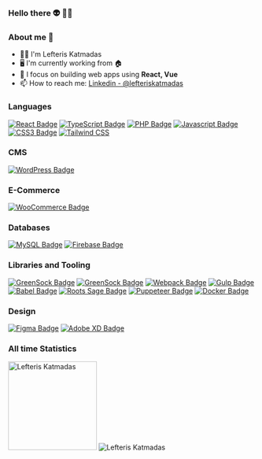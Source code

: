 ### Hello there 👽 🖖🏻

### About me 🐬

- 🖖🏻 I'm Lefteris Katmadas
- 🖥️ I'm currently working from 🏠
- 🌱 I focus on building web apps using **React, Vue**
- 📫 How to reach me: [Linkedin - @lefteriskatmadas](https://www.linkedin.com/in/lefteriskatmadas/)


### Languages

[![React Badge](https://img.shields.io/badge/-React-61DAFB?style=for-the-badge&labelColor=black&logo=react&logoColor=61DAFB)](#) [![TypeScript Badge](https://img.shields.io/badge/-TypeScript-3178C6?style=for-the-badge&labelColor=black&logo=typescript&logoColor=3178C6)](#) [![PHP Badge](https://img.shields.io/badge/-PHP-474A8A?style=for-the-badge&labelColor=black&logo=php&logoColor=474A8A)](#) [![Javascript Badge](https://img.shields.io/badge/-Javascript-F0DB4F?style=for-the-badge&labelColor=black&logo=javascript&logoColor=F0DB4F)](#) [![CSS3 Badge](https://img.shields.io/badge/-CSS3-2865f0?style=for-the-badge&labelColor=black&logo=css3&logoColor=274de4)](#) [![Tailwind CSS](https://img.shields.io/badge/-Tailwind_CSS-06B6D4?style=for-the-badge&labelColor=black&logo=Tailwind%20CSS&logoColor=ffffff)](#)

### CMS

[![WordPress Badge](https://img.shields.io/badge/-WordPress-21759b?style=for-the-badge&labelColor=black&logo=wordpress&logoColor=21759b)](#)

### E-Commerce

[![WooCommerce Badge](https://img.shields.io/badge/-WoOCommerce-96588a?style=for-the-badge&labelColor=black&logo=woocommerce&logoColor=96588a)](#)

### Databases

[![MySQL Badge](https://img.shields.io/badge/-MySQL-0db7ed?style=for-the-badge&labelColor=black&logo=mysql&logoColor=F29111)](#) [![Firebase Badge](https://img.shields.io/badge/-Firebase-e69514?style=for-the-badge&labelColor=black&logo=firebase&logoColor=ffa500)](#)

### Libraries and Tooling

[![GreenSock Badge](https://img.shields.io/badge/-Gutenberg-000000?style=for-the-badge&labelColor=black&logo=Gutenberg&logoColor=ffffff)](#) [![GreenSock Badge](https://img.shields.io/badge/-GreenSock-88CE02?style=for-the-badge&labelColor=black&logo=Greensock&logoColor=ffffff)](#) [![Webpack Badge](https://img.shields.io/badge/-Webpack-4285F4?style=for-the-badge&labelColor=black&logo=Webpack&logoColor=ffffff)](#) [![Gulp Badge](https://img.shields.io/badge/-Gulp-CF4647?style=for-the-badge&labelColor=black&logo=Gulp&logoColor=ffffff)](#) [![Babel Badge](https://img.shields.io/badge/-Babel-F9DC3E?style=for-the-badge&labelColor=black&logo=Babel&logoColor=ffffff)](#) [![Roots Sage Badge](https://img.shields.io/badge/-Roots%20Sage-525DDC?style=for-the-badge&labelColor=black&logo=RootsSage&logoColor=ffffff)](#)
[![Puppeteer Badge](https://img.shields.io/badge/-Puppeteer-40B5A4?style=for-the-badge&labelColor=black&logo=Puppeteer&logoColor=ffffff)](#) [![Docker Badge](https://img.shields.io/badge/-Docker-0db7ed?style=for-the-badge&labelColor=black&logo=docker&logoColor=0db7ed)](#)

### Design

[![Figma Badge](https://img.shields.io/badge/-Figma-F24E1E?style=for-the-badge&labelColor=black&logo=Figma&logoColor=ffffff)](#) [![Adobe XD Badge](https://img.shields.io/badge/-Adobe%20XD-FF61F6?style=for-the-badge&labelColor=black&logo=Adobe%20XD&logoColor=ffffff)](#)

### All time Statistics

<img height="180em" src="https://github-readme-stats.vercel.app/api?layout=compact&langs_count=8&theme=blueberry&cache_seconds=1800&count_private=true&username=lkatmadas&show_icons=true" alt="Lefteris Katmadas"/>

<img src="https://github-readme-streak-stats.herokuapp.com/?user=lkatmadas&theme=blueberry" alt="Lefteris Katmadas"/>
